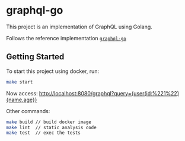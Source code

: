 # graphql-go
This project is an implementation of GraphQL using Golang.

Follows the reference implementation
[`graphql-go`](https://github.com/graphql-go/graphql)

## Getting Started
To start this project using docker, run:
```bash
make start
```

Now access:
[http://localhost:8080/graphql?query={user(id:%221%22){name,age}}](http://localhost:8080/graphql?query={user(id:%221%22){name,age}})

Other commands:
```bash
make build // build docker image
make lint  // static analysis code
make test  // exec the tests
```
